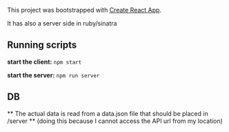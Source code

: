 This project was bootstrapped with [Create React App](https://github.com/facebook/create-react-app).

It has also a server side in ruby/sinatra
 
## Running scripts

**start the client:** `npm start`

**start the server:** `npm run server`

## DB

** The actual data is read from a data.json file that should be placed in /server ** (doing this because I cannot access the API url from my location)